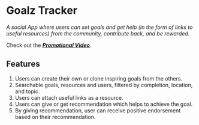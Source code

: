 # Goalz Tracker
*A social App where users can set goals and get help (in the form of links to useful resources) from the community, 
contribute back, and be rewarded*.

Check out the [***Promotional Video***](https://youtu.be/JZXqAJ5o4D4?list=PLlBh_7aiIdkydhliuJDkZUYxeN3QKdRf0).

## Features
1. Users can create their own or clone inspiring goals from the others.
2. Searchable goals, resources and users, filtered by completion, location, and topic.
3. Users can attach useful links as a resource.
4. Users can give or get recommendation which helps to achieve the goal.
5. By giving recommendation, user can receive positive endorsement based on their recommendation.


